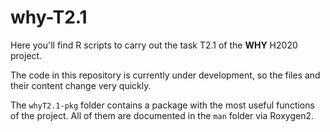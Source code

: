 # why-T2.1
Here you'll find R scripts to carry out the task T2.1 of the **WHY** H2020 project.

The code in this repository is currently under development, so the files and their content change very quickly.

The `whyT2.1-pkg` folder contains a package with the most useful functions of the project. All of them are documented in the `man` folder via Roxygen2.

<!--
## Relevant files
### why-source.R
This file must be sourced by the rest of the scripts.

It contains useful links to libraries, global variables and function definitions.

### get-features.R
Extracts features from all time series in a dataset.

Given a dataset folder, it makes a file-by-file analysis. The analysis consists in extracting a time series between the start and end dates provided by the user. If this interval does not exist in the file or it contains more than the desirable NaNs, that time series is discarded. If the time series is OK, its features are extracted.

It generates 3 outputs:
* `feats.csv`: the features of the analyzed files;
* `data_info.csv`: info about the analyzed files;
* `rejected.csv`: info about the rejected files.

### compute-pca.R
Given a CSV file of features (such as `feats.csv`), it computes PCA.

The output is a plot of the time series in the chosen principal components. It is also possible to identify the plotted elements.

### compute-kmeans.R
Given a CSV file of features (such as `feats.csv`), it computes k-means.

The output can be a plot of either the elbow curve or the resulting clusters.
*  For the elbow curve, the maximum number of clusters to analyze must be provided.
*  For the resulting clusters, the number of clusters must be provided. The output is a plot of points, representing the time series, clustered by colors and represented in 2D via the first two principal components.

### compute-combined-pca-kmeans.R
Given a CSV file of features (such as `feats.csv`), it computes PCA. Then, k-means is computed from the resulting PCA scores ([more info](https://365datascience.com/pca-k-means/)).

The number of principal components of the scores from which k-means is computed can be selected by the user to reduce the noise of the model. The output is a plot of points, representing the time series, clustered by colors and represented in 2D via the first two principal components (of the new reduced set).

The daily accumulated values of energy consumption over the month can be represented for each cluster.

### feats-to-ts.R
Simple implementation of the [GRATIS method](https://onlinelibrary.wiley.com/doi/abs/10.1002/sam.11461) for generating time series from features.

## Not-so-relevant files
### features-library.R
Create a visual library of features so that they can be easily understood.

### plot-lcl.R
Plot as PDF files the time series analyzed in `get-features.R`.

### ts-vs-msts-comparison.R
Simple check that the function `ts` gives [the same results](https://docs.google.com/spreadsheets/d/1uKM50_3fQVKlFBdOtd9o47aULvEy91RGXDwSKua90qI/edit?usp=sharing) as the function `msts`, with one seasonal period being equal to the frequency of `ts`.
-->

